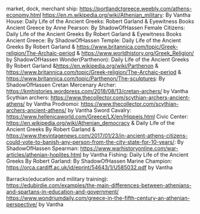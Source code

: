 market, dock, merchant ship:
https://portlandctgreece.weebly.com/athens-economy.html
https://en.m.wikipedia.org/wiki/Athenian_military: By Vantha
House: Daily Life of the Ancient Greeks: Robert Garland & Eyewitness Books Ancient Greece by Anne Pearson: By ShadowOfHassen
Female Citizens: Daily Life of the Ancient Greeks By Robert Garland & Eyewitness Books Ancient Greece: By ShadowOfHassen
Temple: Daily Life of the Ancient Greeks By Robert Garland & https://www.britannica.com/topic/Greek-religion/The-Archaic-period & https://www.worldhistory.org/Greek_Religion/ by ShadowOfHassen
Wonder(Parthenon):  Daily Life of the Ancient Greeks By Robert Garland &https://en.wikipedia.org/wiki/Parthenon & https://www.britannica.com/topic/Greek-religion/The-Archaic-period & https://www.britannica.com/topic/Parthenon/The-sculptures: By ShadowOfHassen
Cretan Mercenary Archer: https://kmhistories.wordpress.com/2018/08/13/cretan-archers/ by Vantha
Scythian archers: https://www.thecollector.com/scythian-archers-ancient-athens/ by Vantha
Prodromoi: https://www.thecollector.com/scythian-archers-ancient-athens/ by Vantha 
Sword Cavalry: https://www.hellenicaworld.com/Greece/LX/en/Hippeis.html
Civic Center: https://en.wikipedia.org/wiki/Athenian_democracy & Daily Life of the Ancient Greeks By Robert Garland & https://www.thevintagenews.com/2017/01/23/in-ancient-athens-citizens-could-vote-to-banish-any-person-from-the-city-state-for-10-years/: By ShadowOfHassen
Spearman: https://www.warhistoryonline.com/war-articles/athenian-hoplites.html by Vantha
Fishing:  Daily Life of the Ancient Greeks By Robert Garland: By ShadowOfHassen
Marine Champion: https://orca.cardiff.ac.uk/id/eprint/54643/1/U585032.pdf
by Vantha

Barracks(education and military training):
https://edubirdie.com/examples/the-main-differences-between-athenians-and-spartans-in-education-and-government/
https://www.wondriumdaily.com/greece-in-the-fifth-century-an-athenian-perspective/
by Vantha

